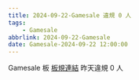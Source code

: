 ```yaml
---
title: 2024-09-22-Gamesale 違規 0 人
tags:
    - Gamesale
abbrlink: 2024-09-22-Gamesale
date: Gamesale-2024-09-22 12:00:00
---
```

Gamesale 板 [板規連結](https://www.ptt.cc/bbs/Gossiping/M.1637425085.A.07D.html)
昨天違規 0 人
